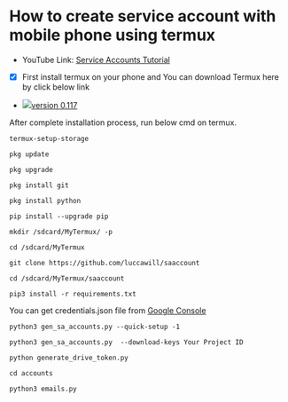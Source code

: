 #  How to create service account with mobile phone using termux
- YouTube Link: [Service Accounts Tutorial](https://youtu.be/HzpOwbMHoAY)
- [x] First install termux on your phone and You can download Termux here by click below link
- [![](https://telegra.ph/file/f43e8994a05e1031513c6.png)version 0.117](https://drive.google.com/uc?id=1vi4EoX7m_6rS1WNW17Lur1J0f1Zt1j8o&export=download)

After complete installation process, run below cmd on termux.
```
termux-setup-storage
```
```
pkg update
```
```
pkg upgrade 
```
```
pkg install git
```
```
pkg install python
```
```
pip install --upgrade pip
```
```
mkdir /sdcard/MyTermux/ -p
```
```
cd /sdcard/MyTermux
```
```
git clone https://github.com/luccawill/saaccount
```
```
cd /sdcard/MyTermux/saaccount
```
```
pip3 install -r requirements.txt
```
You can get credentials.json file from [Google Console](https://console.cloud.google.com/?pli=1)

```
python3 gen_sa_accounts.py --quick-setup -1
```
```
python3 gen_sa_accounts.py  --download-keys Your Project ID
```

```
python generate_drive_token.py
```
```
cd accounts
```
```
python3 emails.py
```



